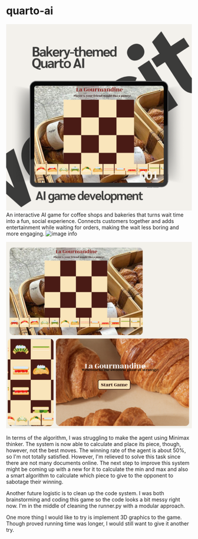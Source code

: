 # quarto-ai
![image info](/quarto/QuartoGameImage.png)
An interactive AI game for coffee shops and bakeries that turns wait time into a fun, social experience. Connects customers together and adds entertainment while waiting for orders, making the wait less boring and more engaging.
![image info](/quarto/quarto-gif.gif)


![image info](/quarto/Quarto%20Bakery%20Layout.png)

In terms of the algorithm, I was struggling to make the agent using Minimax thinker. The system is now able to calculate and place its piece, though, however, not the best moves. The winning rate of the agent is about 50%, so I'm not totally satisfied. However, I'm relieved to solve this task since there are not many documents online. The next step to improve this system might be coming up with a new for it to calculate the min and max and also a smart algorithm to calculate which piece to give to the opponent to sabotage their winning. 

Another future logistic is to clean up the code system. I was both brainstorming and coding this game so the code looks a bit messy right now. I'm in the middle of cleaning the runner.py with a modular approach. 

One more thing I would like to try is implement 3D graphics to the game. Though proved running time was longer, I would still want to give it another try.


